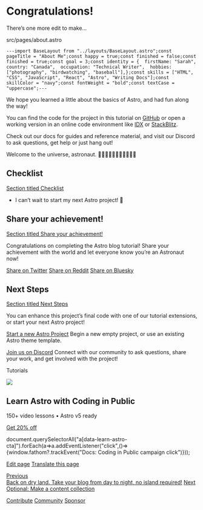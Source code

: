 Congratulations!
================

There’s one more edit to make…

src/pages/about.astro

    ---import BaseLayout from "../layouts/BaseLayout.astro";const pageTitle = "About Me";const happy = true;const finished = false;const finished = true;const goal = 3;const identity = {  firstName: "Sarah",  country: "Canada",  occupation: "Technical Writer",  hobbies: ["photography", "birdwatching", "baseball"],};const skills = ["HTML", "CSS", "JavaScript", "React", "Astro", "Writing Docs"];const skillColor = "navy";const fontWeight = "bold";const textCase = "uppercase";---

We hope you learned a little about the basics of Astro, and had fun along the way!

You can find the code for the project in this tutorial on [GitHub](https://github.com/withastro/blog-tutorial-demo/tree/complete) or open a working version in an online code environment like [IDX](https://idx.google.com/import?url=https:%2F%2Fgithub.com%2Fwithastro%2Fblog-tutorial-demo%2F) or [StackBlitz](https://stackblitz.com/github/withastro/blog-tutorial-demo/tree/complete?file=src/pages/index.astro).

Check out our docs for guides and reference material, and visit our Discord to ask questions, get help or just hang out!

Welcome to the universe, astronaut. 👩🏼‍🚀👨🏿‍🚀🧑‍🚀👩🏾‍🚀

Checklist
---------

[Section titled Checklist](#checklist)

 *    I can’t wait to start my next Astro project! 🚀

Share your achievement!
-----------------------

[Section titled Share your achievement!](#share-your-achievement)

Congratulations on completing the Astro blog tutorial! Share your achievement with the world and let everyone know you’re an Astronaut now!

[Share on Twitter](https://twitter.com/intent/tweet?text=Just%20finished%20learning%20how%20to%20build%20my%20first%20Astro%20blog!%20Check%20it%20out%20at%20https://docs.astro.build/%0Avia%20%40astrodotbuild) [Share on Reddit](https://www.reddit.com/submit?url=https://docs.astro.build/&title=Just%20finished%20learning%20how%20to%20build%20my%20first%20Astro%20blog!) [Share on Bluesky](https://bsky.app/intent/compose?text=Just%20finished%20learning%20how%20to%20build%20my%20first%20Astro%20blog!%20Check%20it%20out%20at%20https://docs.astro.build/%0Avia%20%40astro.build)

Next Steps
----------

[Section titled Next Steps](#next-steps)

You can enhance this project’s final code with one of our tutorial extensions, or start your next Astro project!

[Start a new Astro Project](/en/install-and-setup/) Begin a new empty project, or use an existing Astro theme template.

[Join us on Discord](https://astro.build/chat) Connect with our community to ask questions, share your work, and get involved with the project!

Tutorials

![](/_astro/CodingInPublic.DpaYu7Qd_5sx41.webp)

Learn Astro with **Coding in Public**
-------------------------------------

150+ video lessons • Astro v5 ready

[Get 20% off](https://learnastro.dev?code=ASTRO_PROMO)

document.querySelectorAll("a\[data-learn-astro-cta\]").forEach(a=>a.addEventListener("click",()=>{window.fathom?.trackEvent("Docs: Coding in Public campaign click")}));

[Edit page](https://github.com/withastro/docs/edit/main/src/content/docs/en/tutorial/6-islands/3.mdx) [Translate this page](https://contribute.docs.astro.build/guides/i18n/)

[Previous  
Back on dry land. Take your blog from day to night, no island required!](/en/tutorial/6-islands/2/) [Next  
Optional: Make a content collection](/en/tutorial/6-islands/4/)

[Contribute](/en/contribute/) [Community](https://astro.build/chat) [Sponsor](https://opencollective.com/astrodotbuild)

